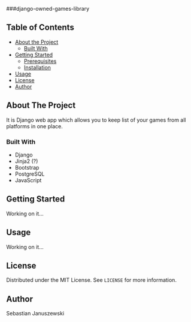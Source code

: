 ###django-owned-games-library 

## Table of Contents

* [About the Project](#about-the-project)
  * [Built With](#built-with)
* [Getting Started](#getting-started)
  * [Prerequisites](#prerequisites)
  * [Installation](#installation)
* [Usage](#usage)
* [License](#license)
* [Author](#author)

## About The Project
It is Django web app which allows you to keep list of your games from all platforms in one place.

### Built With
* Django
* Jinja2 (?)
* Bootstrap
* PostgreSQL
* JavaScript

## Getting Started
Working on it...

## Usage
Working on it...

## License
Distributed under the MIT License. See `LICENSE` for more information.

## Author
Sebastian Januszewski


